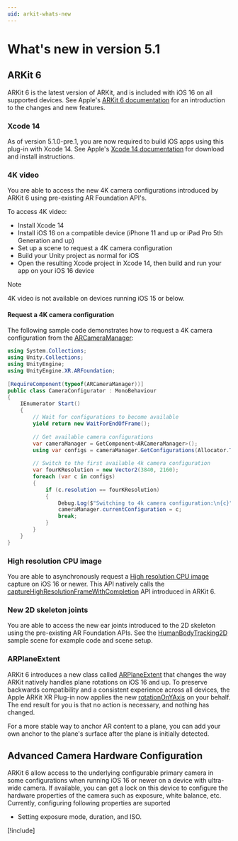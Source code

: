 ```yaml
---
uid: arkit-whats-new
---
```

# What's new in version 5.1

## ARKit 6

ARKit 6 is the latest version of ARKit, and is included with iOS 16 on all supported devices. See Apple's [ARKit 6 documentation](https://developer.apple.com/augmented-reality/arkit/) for an introduction to the changes and new features.

### Xcode 14

As of version 5.1.0-pre.1, you are now required to build iOS apps using this plug-in with Xcode 14. See Apple's [Xcode 14 documentation](https://developer.apple.com/xcode/) for download and install instructions.

### 4K video

You are able to access the new 4K camera configurations introduced by ARKit 6 using pre-existing AR Foundation API's.

To access 4K video:

* Install Xcode 14
* Install iOS 16 on a compatible device (iPhone 11 and up or iPad Pro 5th Generation and up)
* Set up a scene to request a 4K camera configuration
* Build your Unity project as normal for iOS
* Open the resulting Xcode project in Xcode 14, then build and run your app on your iOS 16 device

> [!NOTE]
> 4K video is not available on devices running iOS 15 or below.

#### Request a 4K camera configuration

The following sample code demonstrates how to request a 4K camera configuration from the [ARCameraManager](xref:UnityEngine.XR.ARFoundation.ARCameraManager):


```csharp
using System.Collections;
using Unity.Collections;
using UnityEngine;
using UnityEngine.XR.ARFoundation;
 
[RequireComponent(typeof(ARCameraManager))]
public class CameraConfigurator : MonoBehaviour
{
    IEnumerator Start()
    {
        // Wait for configurations to become available
        yield return new WaitForEndOfFrame();
 
        // Get available camera configurations
        var cameraManager = GetComponent<ARCameraManager>();
        using var configs = cameraManager.GetConfigurations(Allocator.Temp);
 
        // Switch to the first available 4k camera configuration
        var fourKResolution = new Vector2(3840, 2160);
        foreach (var c in configs)
        {
            if (c.resolution == fourKResolution)
            {
                Debug.Log($"Switching to 4k camera configuration:\n{c}");
                cameraManager.currentConfiguration = c;
                break;
            }
        }
    }
}
```

### High resolution CPU image

You are able to asynchronously request a [High resolution CPU image](xref:arkit-camera#high-resolution-cpu-image) capture on iOS 16 or newer. This API natively calls the [captureHighResolutionFrameWithCompletion](https://developer.apple.com/documentation/arkit/arsession/3975720-capturehighresolutionframewithco) API introduced in ARKit 6.

### New 2D skeleton joints

You are able to access the new ear joints introduced to the 2D skeleton using the pre-existing AR Foundation APIs. See the [HumanBodyTracking2D](https://github.com/Unity-Technologies/arfoundation-samples#humanbodytracking2d) sample scene for example code and scene setup.

### ARPlaneExtent

ARKit 6 introduces a new class called [ARPlaneExtent](https://developer.apple.com/documentation/arkit/arplaneextent?language=objc) that changes the way ARKit natively handles plane rotations on iOS 16 and up. To preserve backwards compatibility and a consistent experience across all devices, the Apple ARKit XR Plug-in now applies the new [rotationOnYAxis](https://developer.apple.com/documentation/arkit/arplaneextent/3950861-rotationonyaxis?language=objc) on your behalf. The end result for you is that no action is necessary, and nothing has changed.

For a more stable way to anchor AR content to a plane, you can add your own anchor to the plane's surface after the plane is initially detected.

## Advanced Camera Hardware Configuration

ARKit 6 allow access to the underlying configurable primary camera in some configurations when running iOS 16 or newer on a device with ultra-wide camera. If available, you can get a lock on this device to configure the hardware properties of the camera such as exposure, white balance, etc. Currently, configuring following properties are suported
  - Setting exposure mode, duration, and ISO.

[!include[](snippets/apple-arkit-trademark.md)]
